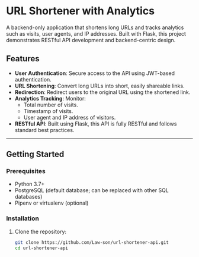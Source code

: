 # URL Shortener with Analytics

A backend-only application that shortens long URLs and tracks analytics such as visits, user agents, and IP addresses. Built with Flask, this project demonstrates RESTful API development and backend-centric design.

## Features

- **User Authentication**: Secure access to the API using JWT-based authentication.
- **URL Shortening**: Convert long URLs into short, easily shareable links.
- **Redirection**: Redirect users to the original URL using the shortened link.
- **Analytics Tracking**: Monitor:
  - Total number of visits.
  - Timestamp of visits.
  - User agent and IP address of visitors.
- **RESTful API**: Built using Flask, this API is fully RESTful and follows standard best practices.

---

## Getting Started

### Prerequisites

- Python 3.7+
- PostgreSQL (default database; can be replaced with other SQL databases)
- Pipenv or virtualenv (optional)

### Installation

1. Clone the repository:
   ```bash
   git clone https://github.com/Law-son/url-shortener-api.git
   cd url-shortener-api
